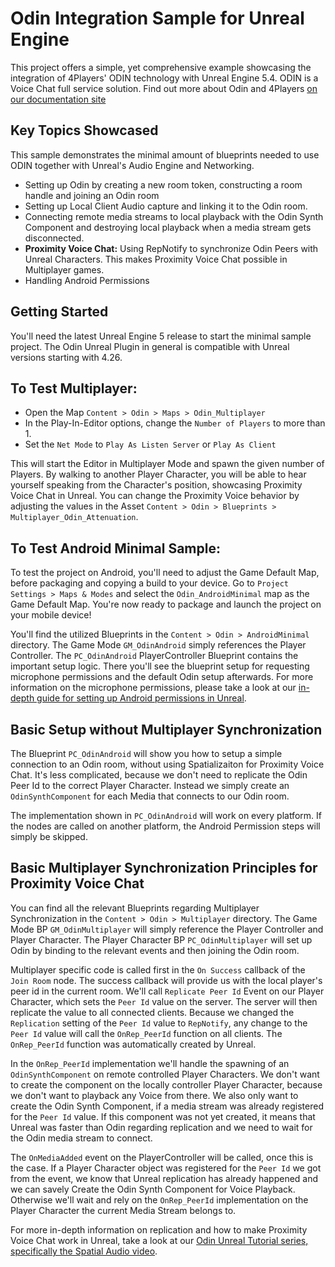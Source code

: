 # Odin Integration Sample for Unreal Engine

This project offers a simple, yet comprehensive example showcasing the integration of 4Players' ODIN technology with Unreal Engine 5.4. ODIN is a Voice Chat full service solution. Find out more about Odin and 4Players [on our documentation site](https://www.4players.io/odin/)

## Key Topics Showcased

This sample demonstrates the minimal amount of blueprints needed to use ODIN together with Unreal's Audio Engine and Networking.

- Setting up Odin by creating a new room token, constructing a room handle and joining an Odin room
- Setting up Local Client Audio capture and linking it to the Odin room.
- Connecting remote media streams to local playback with the Odin Synth Component and destroying local playback when a media stream gets disconnected.
- **Proximity Voice Chat:** Using RepNotify to synchronize Odin Peers with Unreal Characters. This makes Proximity Voice Chat possible in Multiplayer games.
- Handling Android Permissions

## Getting Started

You'll need the latest Unreal Engine 5 release to start the minimal sample project. The Odin Unreal Plugin in general is compatible with Unreal versions starting with 4.26.

## To Test Multiplayer:

- Open the Map `Content > Odin > Maps > Odin_Multiplayer`
- In the Play-In-Editor options, change the `Number of Players` to more than 1.
- Set the `Net Mode` to `Play As Listen Server` or `Play As Client`

This will start the Editor in Multiplayer Mode and spawn the given number of Players. By walking to another Player Character, you will be able to hear yourself speaking from the Character's position, showcasing Proximity Voice Chat in Unreal. You can change the Proximity Voice behavior by adjusting the values in the Asset `Content > Odin > Blueprints > Multiplayer_Odin_Attenuation`.

## To Test Android Minimal Sample:

To test the project on Android, you'll need to adjust the Game Default Map, before packaging and copying a build to your device. Go to `Project Settings > Maps & Modes` and select the `Odin_AndroidMinimal` map as the Game Default Map. You're now ready to package and launch the project on your mobile device!

You'll find the utilized Blueprints in the `Content > Odin > AndroidMinimal` directory. The Game Mode `GM_OdinAndroid` simply references the Player Controller. The `PC_OdinAndroid` PlayerController Blueprint contains the important setup logic. There you'll see the blueprint setup for requesting microphone permissions and the default Odin setup afterwards. For more information on the microphone permissions, please take a look at our [in-depth guide for setting up Android permissions in Unreal](https://www.4players.io/odin/guides/unreal/android-permissions/).

## Basic Setup without Multiplayer Synchronization

The Blueprint `PC_OdinAndroid` will show you how to setup a simple connection to an Odin room, without using Spatializaiton for Proximity Voice Chat. It's less complicated, because we don't need to replicate the Odin Peer Id to the correct Player Character. Instead we simply create an `OdinSynthComponent` for each Media that connects to our Odin room. 

The implementation shown in `PC_OdinAndroid` will work on every platform. If the nodes are called on another platform, the Android Permission steps will simply be skipped.

## Basic Multiplayer Synchronization Principles for Proximity Voice Chat

You can find all the relevant Blueprints regarding Multiplayer Synchronization in the `Content > Odin > Multiplayer` directory. The Game Mode BP `GM_OdinMultiplayer` will simply reference the Player Controller and Player Character. The Player Character BP `PC_OdinMultiplayer` will set up Odin by binding to the relevant events and then joining the Odin room.

Multiplayer specific code is called first in the `On Success` callback of the `Join Room` node. The success callback will provide us with the local player's peer id in the current room. We'll call `Replicate Peer Id` Event on our Player Character, which sets the `Peer Id` value on the server. The server will then replicate the value to all connected clients. Because we changed the `Replication` setting of the `Peer Id` value to `RepNotify`, any change to the `Peer Id` value will call the `OnRep_PeerId` function on all clients. The `OnRep_PeerId` function was automatically created by Unreal.

In the `OnRep_PeerId` implementation we'll handle the spawning of an `OdinSynthComponent` on remote controlled Player Characters. We don't want to create the component on the locally controller Player Character, because we don't want to playback any Voice from there. We also only want to create the Odin Synth Component, if a media stream was already registered for the `Peer Id` value. If this component was not yet created, it means that Unreal was faster than Odin regarding replication and we need to wait for the Odin media stream to connect.

The `OnMediaAdded` event on the PlayerController will be called, once this is the case. If a Player Character object was registered for the `Peer Id` we got from the event, we know that Unreal replication has already happened and we can savely Create the Odin Synth Component for Voice Playback. Otherwise we'll wait and rely on the `OnRep_PeerId` implementation on the Player Character the current Media Stream belongs to.

For more in-depth information on replication and how to make Proximity Voice Chat work in Unreal, take a look at our [Odin Unreal Tutorial series, specifically the Spatial Audio video](https://www.youtube.com/watch?v=MfZsbYhtUlU&list=PLAe4Im8mFTAuFFrFKnnl_MMJi8de7dYHs&index=2). 